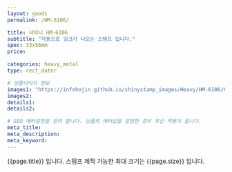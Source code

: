 ```yaml
---
layout: goods
permalink: /HM-6106/

title: 샤이니 HM-6106
subtitle: "자동으로 잉크가 나오는 스템프 입니다."
spec: 33x56mm
price: 

categories: heavy_metal
type: rect_dater

# 상품이미지 정보
images1: "https://infohojin.github.io/shinystamp_images/Heavy/HM-6106/HM-6106_1.jpg"
images2:
details1:
details2:    

# SEO 메타설정을 정의 합니다. 상품의 메타값을 설정한 경우 우선 적용이 됩니다.
meta_title: 
meta_description:
meta_keyword:
---
```


{{page.title}} 입니다. 스템프 제작 가능한 최대 크기는 {{page.size}} 입니다.